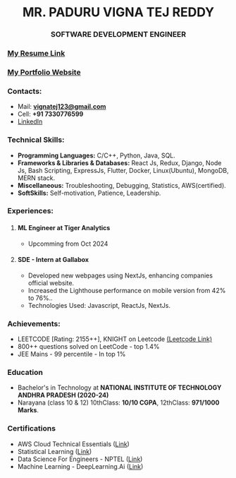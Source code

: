<h1 align="center">MR. PADURU VIGNA TEJ REDDY</h1>
<h3 align="center">SOFTWARE DEVELOPMENT ENGINEER</h3>


<h3><a target="_blank" href="https://1drv.ms/b/c/b14585ec3b7ad02d/EdRD8ykCm-NOpH5aWTZVUcEBy8wT_dUu9nMShk6W9VX_cQ?e=V6louv">My Resume Link</a></h3>



<h3><a target="_blank" href="https://vignatejpersonalwebsite.netlify.app/">My Portfolio Website</a></h3>






<h3>Contacts: </h3>

- Mail: **vignatej123@gmail.com**
- Cell: **+91 7330776599**
- <a target="_blank" href="https://www.linkedin.com/in/paduru-vigna-tej-reddy/">LinkedIn</a>


<h3>Technical Skills: </h3>
<ul>
  <li><b>Programming Languages:</b> C/C++, Python, Java, SQL.</li>
  <li><b>Frameworks & Libraries & Databases:</b> React Js, Redux, Django, Node Js, Bash Scripting, ExpressJs, Flutter, Docker, Linux(Ubuntu), MongoDB, MERN stack.</li>
  <li><b>Miscellaneous:</b> Troubleshooting, Debugging, Statistics, AWS(certified).</li>
  <li><b>SoftSkills:</b> Self-motivation, Patience, Leadership.</li>
</ul>

<h3>Experiences: </h3>
<ol>
  <li>
    <h4>ML Engineer at Tiger Analytics</h4>
    <ul>
      <li>Upcomming from Oct 2024</li>
    </ul>
  </li>
  <li>
    <h4>SDE - Intern at Gallabox </h4>
    <ul>
      <li>Developed new webpages using NextJs, enhancing companies official website.</li>
      <li>Increased the Lighthouse performance on mobile version from 42% to 76%..</li>
      <li>Technologies Used: Javascript, ReactJs, NextJs. </li>
    </ul>
  </li>
</ol>

<h3>Achievements: </h3>
<ul>
  <li>LEETCODE [Rating: 2155++], KNIGHT on Leetcode <a target="_blank" href="https://leetcode.com/u/vignatejreddy/">(Leetcode Link)</a></li>
  <li>800++ questions solved on LeetCode - top 1.4%</li>
  <li>JEE Mains - 99 percentile - In top 1%</li>
</ul>

<h3>Education</h3>
<ul>
  <li>
    Bachelor's in Technology at <b>NATIONAL INSTITUTE OF TECHNOLOGY ANDHRA PRADESH (2020-24)</b>
  </li>
  <li>
    Narayana (class 10 & 12) 10thClass: <b>10/10 CGPA</b>, 12thClass: <b>971/1000 Marks</b>.
  </li>
</ul>

<h3>Certifications</h3>
<ul>
  <li> AWS Cloud Technical Essentials (<a target="_blank" href="https://coursera.org/share/c82f009c6a91de16ff9271a5dabf4ce0" >Link</a>) </li>
  <li> Statistical Learning (<a target="_blank" href="https://drive.google.com/file/d/17nNCzUx26wVavOfY1HRHSG1PBNegVE48/view?usp=sharing" >Link</a>) </li>
  <li> Data Science For Engineers - NPTEL (<a target="_blank" href="https://drive.google.com/file/d/1oZgnUgV9X0salxCMqyZkI_OV73uxJKya/view?usp=sharing" >Link</a>) </li>
  <li> Machine Learning - DeepLearning.Ai (<a target="_blank" href="https://coursera.org/share/e0a54963c79b31a40e6118df87bd5922" >Link</a>) </li>
</ul>
